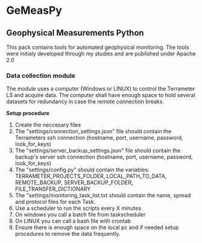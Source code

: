 # GeMeasPy

## **Ge**ophysical **Meas**urements **Py**thon

This pack contains tools for automated geophysical monitoring. The tools were initialy developed through my studies and are published under Apache 2.0

### Data collection module
The module uses a computer (Windows or LINUX) to control the Terrameter LS and acquire data. The computer shall have enough space to hold several datasets for redundancy in case the remote connection breaks.


**Setup procedure**
1. Create the neccesary files
1. The "settings/connection_settings.json" file should contain the Terrameters ssh connection (hostname, port, username, password, look_for_keys)
2. The "settings/server_backup_settings.json" file should contain the backup's server ssh connection (hostname, port, username, password, look_for_keys)
3. The "settings/config.py" should contain the variables: TERRAMETER_PROJECTS_FOLDER, LOCAL_PATH_TO_DATA, REMOTE_BACKUP, SERVER_BACKUP_FOLDER, FILE_TRANSFER_DICTIONARY
4. The "settings/monitoring_task_list.txt should contain the name, spread and protocol files for each Task.
2. Use a scheduler to run the scripts every X minutes
1. On windows you call a batch file from taskscheduler
2. On LINUX you can call a bash file with crontab
3. Ensure there is enough space on the local pc and if needed setup procedures to remove the data frequently.
